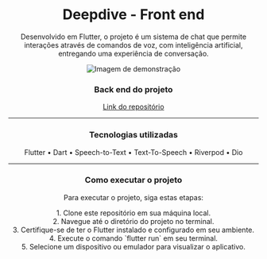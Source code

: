 <h1 align="center">Deepdive - Front end</h1>

<p align="center">Desenvolvido em Flutter, o projeto é um sistema de chat que permite interações através de comandos de voz, com inteligência artificial, entregando uma experiência de conversação.</p>

<p align="center">
  <img src="https://github.com/viniciusrovigomedeiros/deepdive-frontend/assets/100034600/c82f2dea-0768-44ba-b285-05ac94874918" alt="Imagem de demonstração" />
</p>

<div align="center">
  <h3><strong>Back end do projeto</strong></h3>
</div>

<p align="center">
<a href=https://github.com/viniciusrovigomedeiros/deepdive-backend/tree/main>Link do repositório</a>
</p>

---

<div align="center">
  <h3><strong>Tecnologias utilizadas</strong></h3>
</div>

<p align="center">
  Flutter • Dart • Speech-to-Text • Text-To-Speech • Riverpod • Dio
</p>

---

<div align="center">
  <h3><strong>Como executar o projeto</strong></h3>
</div>

<p align="center">Para executar o projeto, siga estas etapas:</p>

<p align="center">1. Clone este repositório em sua máquina local.<br>
2. Navegue até o diretório do projeto no terminal.<br>
3. Certifique-se de ter o Flutter instalado e configurado em seu ambiente.<br>
4. Execute o comando `flutter run` em seu terminal.<br>
5. Selecione um dispositivo ou emulador para visualizar o aplicativo.<br>
</p>
